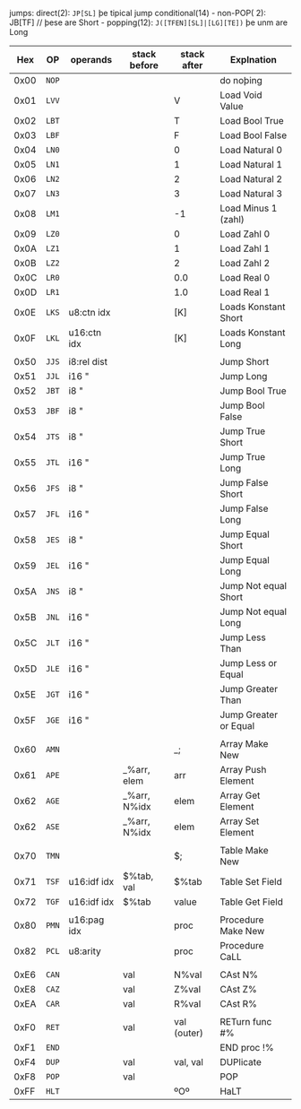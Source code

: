
jumps:
    direct(2): `JP[SL]` þe tipical jump 
    conditional(14)
        - non-POP( 2): JB[TF] // þese are Short
        - popping(12): `J([TFEN][SL]|[LG][TE])` þe unm are Long

| Hex  | OP    | operands     | stack before | stack after | Explnation             |
|------|-------|--------------|--------------|-------------|------------------------|
| 0x00 | `NOP` |              |              |             | do noþing              |
| 0x01 | `LVV` |              |              | V           | Load Void Value        |
| 0x02 | `LBT` |              |              | T           | Load Bool True         |
| 0x03 | `LBF` |              |              | F           | Load Bool False        |
| 0x04 | `LN0` |              |              | 0           | Load Natural 0         |
| 0x05 | `LN1` |              |              | 1           | Load Natural 1         |
| 0x06 | `LN2` |              |              | 2           | Load Natural 2         |
| 0x07 | `LN3` |              |              | 3           | Load Natural 3         |
| 0x08 | `LM1` |              |              | -1          | Load Minus 1 (zahl)    |
| 0x09 | `LZ0` |              |              | 0           | Load Zahl 0            |
| 0x0A | `LZ1` |              |              | 1           | Load Zahl 1            |
| 0x0B | `LZ2` |              |              | 2           | Load Zahl 2            |
| 0x0C | `LR0` |              |              | 0.0         | Load Real 0            |
| 0x0D | `LR1` |              |              | 1.0         | Load Real 1            |
| 0x0E | `LKS` | u8:ctn idx   |              | [K]         | Loads Konstant Short   |
| 0x0F | `LKL` | u16:ctn idx  |              | [K]         | Loads Konstant Long    |
|      |       |              |              |             |                        |
| 0x50 | `JJS` | i8:rel dist  |              |             | Jump Short             |
| 0x51 | `JJL` | i16 "        |              |             | Jump Long              |
| 0x52 | `JBT` | i8  "        |              |             | Jump Bool True         |
| 0x53 | `JBF` | i8  "        |              |             | Jump Bool False        |
| 0x54 | `JTS` | i8  "        |              |             | Jump True Short        |
| 0x55 | `JTL` | i16 "        |              |             | Jump True Long         |
| 0x56 | `JFS` | i8  "        |              |             | Jump False Short       |
| 0x57 | `JFL` | i16 "        |              |             | Jump False Long        |
| 0x58 | `JES` | i8  "        |              |             | Jump Equal Short       |
| 0x59 | `JEL` | i16 "        |              |             | Jump Equal Long        |
| 0x5A | `JNS` | i8  "        |              |             | Jump Not equal Short   |
| 0x5B | `JNL` | i16 "        |              |             | Jump Not equal Long    |
| 0x5C | `JLT` | i16 "        |              |             | Jump Less Than         |
| 0x5D | `JLE` | i16 "        |              |             | Jump Less or Equal     |
| 0x5E | `JGT` | i16 "        |              |             | Jump Greater Than      |
| 0x5F | `JGE` | i16 "        |              |             | Jump Greater or Equal  |
|      |       |              |              |             |                        |
| 0x60 | `AMN` |              |              | _;          | Array Make New         |
| 0x61 | `APE` |              | _%arr, elem  | arr         | Array Push Element     |
| 0x62 | `AGE` |              | _%arr, N%idx | elem        | Array Get Element      |
| 0x62 | `ASE` |              | _%arr, N%idx | elem        | Array Set Element      |
|      |       |              |              |             |                        |
| 0x70 | `TMN` |              |              | $;          | Table Make New         |
| 0x71 | `TSF` | u16:idf idx  | $%tab, val   | $%tab       | Table Set Field        |
| 0x72 | `TGF` | u16:idf idx  | $%tab        | value       | Table Get Field        |
|      |       |              |              |             |                        |
| 0x80 | `PMN` | u16:pag idx  |              | proc        | Procedure Make New     |
| 0x82 | `PCL` | u8:arity     |              | proc        | Procedure CaLL         |
|      |       |              |              |             |                        |
| 0xE6 | `CAN` |              | val          | N%val       | CAst N%                |
| 0xE8 | `CAZ` |              | val          | Z%val       | CAst Z%                |
| 0xEA | `CAR` |              | val          | R%val       | CAst R%                |
|      |       |              |              |             |                        |
| 0xF0 | `RET` |              | val          | val (outer) | RETurn func #%         |
| 0xF1 | `END` |              |              |             | END proc !%            |
| 0xF4 | `DUP` |              | val          | val, val    | DUPlicate              |
| 0xF8 | `POP` |              | val          |             | POP                    |
| 0xFF | `HLT` |              |              | ºOº         | HaLT                   |
